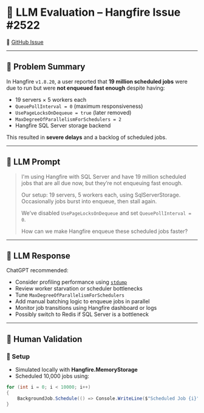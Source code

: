 # 🧪 LLM Evaluation – Hangfire Issue #2522

🔗 [GitHub Issue](https://github.com/HangfireIO/Hangfire/issues/2522)

---

## 🐛 Problem Summary

In Hangfire `v1.8.20`, a user reported that **19 million scheduled jobs** were due to run but were **not enqueued fast enough** despite having:

- 19 servers × 5 workers each
- `QueuePollInterval = 0` (maximum responsiveness)
- `UsePageLocksOnDequeue = true` (later removed)
- `MaxDegreeOfParallelismForSchedulers = 2`
- Hangfire SQL Server storage backend

This resulted in **severe delays** and a backlog of scheduled jobs.

---

## 🧠 LLM Prompt

> I'm using Hangfire with SQL Server and have 19 million scheduled jobs that are all due now, but they’re not enqueuing fast enough.  
> 
> Our setup: 19 servers, 5 workers each, using SqlServerStorage. Occasionally jobs burst into enqueue, then stall again.  
> 
> We’ve disabled `UsePageLocksOnDequeue` and set `QueuePollInterval = 0`.  
> 
> How can we make Hangfire enqueue these scheduled jobs faster?

---

## 🤖 LLM Response

ChatGPT recommended:

- Consider profiling performance using [`stdump`](https://github.com/HangfireIO/stdump)
- Review worker starvation or scheduler bottlenecks
- Tune `MaxDegreeOfParallelismForSchedulers`
- Add manual batching logic to enqueue jobs in parallel
- Monitor job transitions using Hangfire dashboard or logs
- Possibly switch to Redis if SQL Server is a bottleneck

---

## 🧪 Human Validation

### 🔧 Setup

- Simulated locally with **Hangfire.MemoryStorage**
- Scheduled 10,000 jobs using:

```csharp
for (int i = 0; i < 10000; i++)
{
    BackgroundJob.Schedule(() => Console.WriteLine($"Scheduled Job {i}"), TimeSpan.FromSeconds(30));
}

